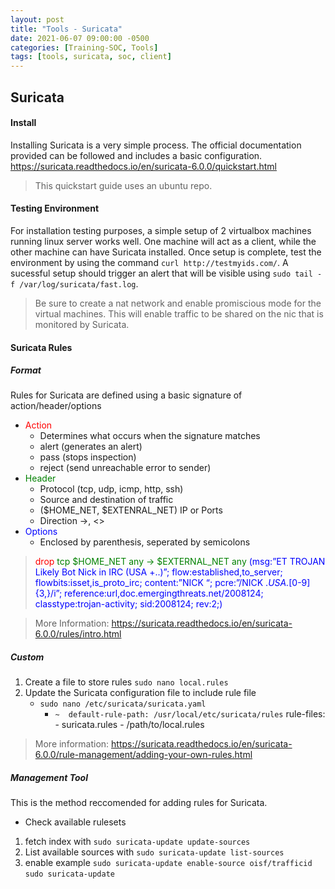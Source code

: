 ```yaml
---
layout: post
title: "Tools - Suricata"
date: 2021-06-07 09:00:00 -0500
categories: [Training-SOC, Tools]
tags: [tools, suricata, soc, client]
---
```

## Suricata

#### Install

Installing Suricata is a very simple process. The official documentation provided can be followed and includes a basic configuration.
<https://suricata.readthedocs.io/en/suricata-6.0.0/quickstart.html>
>This quickstart guide uses an ubuntu repo.

#### Testing Environment

For installation testing purposes, a simple setup of 2 virtualbox machines running linux server works well. One machine will act as a client, while the other machine can have Suricata installed. Once setup is complete, test the environment by using the command `curl http://testmyids.com/`. A sucessful setup should trigger an alert that will be visible using `sudo tail -f /var/log/suricata/fast.log`.
>Be sure to create a nat network and enable promiscious mode for the virtual machines. This will enable traffic to be shared on the nic that is monitored by Suricata.

#### Suricata Rules

##### Format

Rules for Suricata are defined using a basic signature of action/header/options

- <span style="color:red">Action</span>
  - Determines what occurs when the signature matches
  - alert (generates an alert)
  - pass (stops inspection)
  - reject (send unreachable error to sender)
- <span style="color:green">Header</span>
  - Protocol (tcp, udp, icmp, http, ssh)
  - Source and destination of traffic
  - ($HOME\_NET, $EXTENRAL_NET) IP or Ports
  - Direction ->, <>
- <span style="color:blue">Options</span>
  - Enclosed by parenthesis, seperated by semicolons

> <span style="color:red"> drop<span style="color:green"> tcp $HOME\_NET any -> $EXTERNAL_NET any <span style="color:blue">(msg:”ET TROJAN Likely Bot Nick in IRC (USA +..)”; flow:established,to_server; flowbits:isset,is_proto_irc; content:”NICK “; pcre:”/NICK .*USA.*[0-9]{3,}/i”; reference:url,doc.emergingthreats.net/2008124; classtype:trojan-activity; sid:2008124; rev:2;)</span>

> More Information: https://suricata.readthedocs.io/en/suricata-6.0.0/rules/intro.html

##### Custom
1. Create a file to store rules
`sudo nano local.rules`
2. Update the Suricata configuration file to include rule file
   - `sudo nano /etc/suricata/suricata.yaml`
      - `~  default-rule-path: /usr/local/etc/suricata/rules` 
      rule-files:
     \- suricata.rules
     \- /path/to/local.rules
> More information:
https://suricata.readthedocs.io/en/suricata-6.0.0/rule-management/adding-your-own-rules.html
##### Management Tool
This is the method reccomended for adding rules for Suricata.
- Check available rulesets
1. fetch index with `sudo suricata-update update-sources`
2. List available sources with `sudo suricata-update list-sources`
3. enable example `sudo suricata-update enable-source oisf/trafficid` 
`sudo suricata-update`